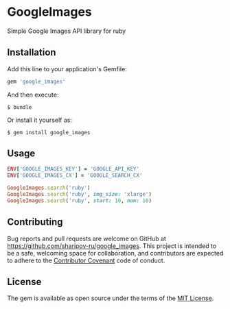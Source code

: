 # GoogleImages

Simple Google Images API library for ruby

## Installation

Add this line to your application's Gemfile:

```ruby
gem 'google_images'
```

And then execute:

    $ bundle

Or install it yourself as:

    $ gem install google_images

## Usage

```ruby
ENV['GOOGLE_IMAGES_KEY'] = 'GOOGLE_API_KEY'
ENV['GOOGLE_IMAGES_CX'] = 'GOOGLE_SEARCH_CX'

GoogleImages.search('ruby')
GoogleImages.search('ruby', img_size: 'xlarge')
GoogleImages.search('ruby', start: 10, num: 10)
```

## Contributing

Bug reports and pull requests are welcome on GitHub at https://github.com/sharipov-ru/google_images. This project is intended to be a safe, welcoming space for collaboration, and contributors are expected to adhere to the [Contributor Covenant](contributor-covenant.org) code of conduct.


## License

The gem is available as open source under the terms of the [MIT License](http://opensource.org/licenses/MIT).

